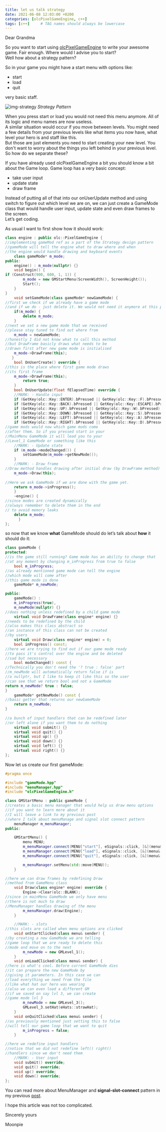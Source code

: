 ```yaml
---
title: let us talk strategy
date: 2021-06-08 12:03:00 +0200
categories: [olcPixelGameEngine, c++]
tags: [c++]     # TAG names should always be lowercase
---
```


Dear Grandma 

So you want to start using 
[olcPixelGameEngine](https://github.com/OneLoneCoder/olcPixelGameEngine) to write your awesome game.
Fair enough. Where would I advise you to start?  
Well how about a strategy pattern?

So in your game you might have a start menu with options like:  
* start
* load
* quit

very basic staff.

![img-strategy](/assets/post_assets/strategy.png)
_Strategy Pattern_

When you press start or load you would not need this menu anymore. All of its logic and menu names are now useless.  
A similar situation would occur if you move between levels. You might need a few details from your previous levels like what
items you now have, what level your hero is and staff like this.   
But those are just elements you need to start creating your new level. You don't want to worry about the things you left behind in your previous level.  
So how do we separate these?

If you have already used olcPixelGameEngine a bit you should know a bit about the Game loop. Game loop has a very basic concept:

* take user input
* update state
* draw frame

Instead of putting all of that into our onUserUpdate method and using switch to figure out which level we are on,
we can just create a GameMode class that would handle user input, update state and even draw frames to the screen.  
Let’s get coding.

As usual I want to first show how it should work:

```c++
class engine : public olc::PixelGameEngine {
//implementing gameMod ref as a part of the Strategy design pattern
//gameMode will tell the engine what to draw where and when
//the engine would handle drawing and keyboard events
    class gameMode* m_mode;
public:
    engine() : m_mode(nullptr) {}
    void begin() {
if (Construct(900, 600, 1, 1)) {
        m_mode = new GMStartMenu(ScreenWidth(), ScreenHeight());
        Start();
    }
}
    void setGameMode(class gameMode* newGameMode) {
//first we check if we already have a game mode
//and if we do - just delete it. We would not need it anymore at this point
    if(m_mode) {
        delete m_mode;
    }
//next we set a new game mode that we received
//please stay tuned to find out where from
    m_mode = newGameMode;
//honestly I did not know what to call this method
//but DrawFrame basicly draws what needs to be
//drawn first after new game mode is initialised
    m_mode->DrawFrame(this);
   }
    bool OnUserCreate() override {
//this is the place where first game mode draws
//its first frame
	m_mode->DrawFrame(this);
    	return true;
    }
    bool OnUserUpdate(float fElapsedTime) override {
    //MARK: - Handle input
    if (GetKey(olc::Key::ENTER).bPressed || GetKey(olc::Key::F).bPressed) m_mode->submit();
    if (GetKey(olc::Key::BACK).bPressed || GetKey(olc::Key::ESCAPE).bPressed || GetKey(olc::Key::E).bPressed) m_mode->quit();
    if (GetKey(olc::Key::UP).bPressed || GetKey(olc::Key::W).bPressed) m_mode->up();
    if (GetKey(olc::Key::DOWN).bPressed || GetKey(olc::Key::S).bPressed) m_mode->down();
    if (GetKey(olc::Key::LEFT).bPressed || GetKey(olc::Key::A).bPressed) m_mode->left();
    if (GetKey(olc::Key::RIGHT).bPressed || GetKey(olc::Key::D).bPressed) m_mode->right();
//game mods would now which game mods come
//after them. So if you pressed start in your
//MainMenu GameMode it will lead you to your
//Level_1 GameMode or something like this
    //MARK: - Update state
    if (m_mode->modeChanged()) {
        setGameMode(m_mode->getNewMode());
    }
    //MARK: - Draw frame
//Draw method handles drawing after initial draw (by DrawFrame method)
    m_mode->Draw(this);
    
//Here we ask GameMode if we are done with the game yet.
    return m_mode->inProgress();
    }
    ~engine() {
//since modes are created dynamically
//always remember to delete them in the end
// to avoid memory leaks
	delete m_mode;
      }
};
```

so now that we know **what** GameMode should do let’s talk about **how** it should do it:

```c++
class gameMode {
protected:
//is the game still running? Game mode has an ability to change that
//at any moment by changing m_inProgress from true to false
    bool m_inProgress;
//as already mentioned game mode can tell the engine
//which mode will come after
//this game mode is done
    gameMode* m_newMode;

public:
    gameMode() : 
    m_inProgress(true),
    m_newMode(nullptr) {}
//does nothing unless redefined by a child game mode
    virtual void DrawFrame(class engine* engine) {}
//needs to be redefined by the child
//also makes this class abstract so
//an instance of this class can not be created
//by users
    virtual void Draw(class engine* engine) = 0;
    bool inProgress() const;
//here we are trying to find out if our game mode ready
//to pass it's control over the engine and be deleted
//sad but necessary
    bool modeChanged() const {
//Technically you don't need the '? true : false' part
//m_newMode will automatically return false if is
//a nullptr, but I like to keep it like this so the user
//can see that we return bool and not a GameMode 
return m_newMode? true : false;
}
    gameMode* getNewMode() const {
//basic getter that returns our newGameMode
    return m_newMode;
}
    
//a bunch of input handlers that can be redefined later
//or left alone if you want them to do nothing
    virtual void submit() {}
    virtual void quit() {}
    virtual void up() {}
    virtual void down() {}
    virtual void left() {}
    virtual void right() {}
};
```
    
    
Now let us create our first gameMode:

```c++
#pragma once

#include "gameMode.hpp"
#include "menuManager.hpp"
#include "olcPixelGameEngine.h"

class GMStartMenu : public gameMode {
//creates a basic menu manager that would help us draw menu options
//if you want to learn more about it
//I will leave a link to my previous post
//where I talk about menuManage and signal slot connect pattern
    menuManager m_menuManager;
public:

    GMStartMenu() {
        menu MENU;
        m_menuManager.connect(MENU["start"], eSignals::click, [&](menu& sender) { this->onStartClicked(sender); });
        m_menuManager.connect(MENU["load"], eSignals::click, [&](menu& sender) { this->onLoadClicked(sender); });
        m_menuManager.connect(MENU["quit"], eSignals::click, [&](menu& sender) { this->onQuitClicked(sender); });

        m_menuManager.setMenu(std::move(MENU));
    }

//here we can draw frames by redefining Draw
//method from GameMenu class
    void Draw(class engine* engine) override {
        Engine->Clear(olc::BLANK);
//since in mainMenu GameMode we only have menu
//there is not much to draw
//MenuManager handles drawing of the menu
        m_menuManager.draw(Engine);
    }

    //MARK: - slots
//this slots are called when menu options are clicked
    void onStartClicked(class menu& sender) {
//by creating a new GameMode we are telling
//game loop that we are ready to delete this
//mode and move on to the next
        m_newMode = new GMLevel_1();
    }
    void onLoadClicked(class menu& sender) {
//here is what's cool. Before current GameMode dies
//it can prepare the new GameMode by
//giving it parameters. In this case we can
//load everything we need from the file
//like what hat our hero was wearing
//also we can even load a different GM
//if we saved on say lvl 3, we can create
//game mode lvl 3 
        m_newMode = new GMLevel_3();
        GMLevel_3.setHat(eHats::strawHat);
    }
    void onQuitClicked(class menu& sender) {
//as previously mentioned just setting this to false
//will tell our game loop that we want to quit
        m_inProgress = false;
    }

//here we redefine input handlers
//notice that we did not redefine left() right()
//handlers since we don't need them 
    //MARK: - User input
    void submit() override;
    void quit() override;
    void up() override;
    void down() override;
};
```

You can read more about MenuManager and **signal-slot-connect** pattern in my previous [post](https://iam1mperec.github.io/blog/posts/options_observer/).

I hope this article was not too complicated.

Sincerely yours

Moonpie
